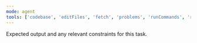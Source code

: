 ```yaml
---
mode: agent
tools: ['codebase', 'editFiles', 'fetch', 'problems', 'runCommands', 'runTasks', 'search', 'searchResults', 'terminalLastCommand', 'usages', 'vscodeAPI', 'websearch']
---
```

Expected output and any relevant constraints for this task.
